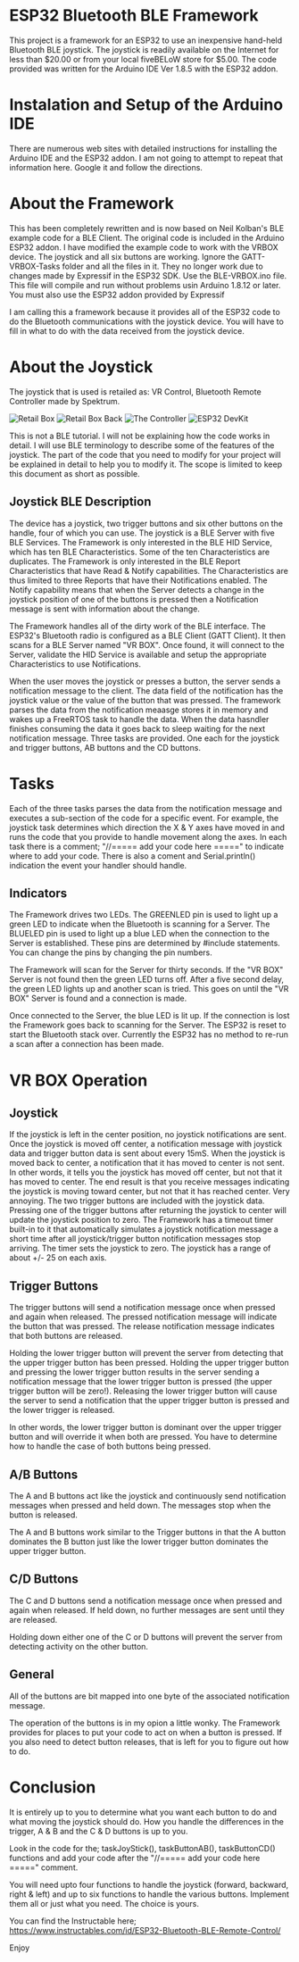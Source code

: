 # ESP32 Bluetooth BLE Framework
This project is a framework for an ESP32 to use an inexpensive hand-held Bluetooth BLE joystick. The joystick is readily available on the Internet for less than $20.00 or from your local fiveBELoW store for $5.00. The code provided was written for the Arduino IDE Ver 1.8.5 with the ESP32 addon.

# Instalation and Setup of the Arduino IDE
There are numerous web sites with detailed instructions for installing the Arduino IDE and the ESP32 addon. I am not going to attempt to repeat that information here. Google it and follow the directions.

# About the Framework
This has been completely rewritten and is now based on Neil Kolban's BLE example code for a BLE Client. The original code is included in the Arduino ESP32 addon. I have modified the example code to work with the VRBOX device. The joystick and all six buttons are working. Ignore the GATT-VRBOX-Tasks folder and all the files in it. They no longer work due to changes made by Expressif in the ESP32 SDK. Use the BLE-VRBOX.ino file. This file will compile and run without problems usin Arduino 1.8.12 or later. You must also use the ESP32 addon provided by Expressif

I am calling this a framework because it provides all of the ESP32 code to do the Bluetooth communications with the joystick device. You will have to fill in what to do with the data received from the joystick device.

# About the Joystick
The joystick that is used is retailed as: VR Control, Bluetooth Remote Controller made by Spektrum. 

![Retail Box](BoxFront.png)
![Retail Box Back](BoxBack.png)
![The Controller](ControllerTop.png.jpg)
![ESP32 DevKit](ESP32Board.png)

This is not a BLE tutorial. I will not be explaining how the code works in detail. I will use BLE terminology to describe some of the features of the joystick. The part of the code that you need to modify for your project will be explained in detail to help you to modify it. The scope is limited to keep this document as short as possible.

## Joystick BLE Description
The device has a joystick, two trigger buttons and six other buttons on the handle, four of which you can use. The joystick is a BLE Server with five BLE Services. The Framework is only interested in the BLE HID Service, which has ten BLE Characteristics. Some of the ten Characteristics are duplicates. The Framework is only interested in the BLE Report Characteristics that have Read & Notify capabilities. The Characteristics are thus limited to three Reports that have their Notifications enabled. The Notify capability means that when the Server detects a change in the joystick position of one of the buttons is pressed then a Notification message is sent with information about the change.

The Framework handles all of the dirty work of the BLE interface. The ESP32's Bluetooth radio is configured as a BLE Client (GATT Client). It then scans for a BLE Server named "VR BOX". Once found, it will connect to the Server, validate the HID Service is available and setup the appropriate Characteristics to use Notifications.

When the user moves the joystick or presses a button, the server sends a notification message to the client. The data field of the notification has the joystick value or the value of the button that was pressed. The framework parses the data from the notification meaasge stores it in memory and wakes up a FreeRTOS task to handle the data. When the data hasndler finishes consuming the data it goes back to sleep waiting for the next notification message. Three tasks are provided. One each for the joystick and trigger buttons, AB buttons and the CD buttons.

# Tasks
Each of the three tasks parses the data from the notification message and executes a sub-section of the code for a specific event. For example, the joystick task determines which direction the X & Y axes have moved in and runs the code that you provide to handle movement along the axes. In each task there is a comment; "//===== add your code here =====" to indicate where to add your code. There is also a coment and Serial.println() indication the event your handler should handle.

## Indicators
The Framework drives two LEDs. The GREENLED pin is used to light up a green LED to indicate when the Bluetooth is scanning for a Server. The BLUELED pin is used to light up a blue LED when the connection to the Server is established. These pins are determined by #include statements. You can change the pins by changing the pin numbers.

The Framework will scan for the Server for thirty seconds. If the "VR BOX" Server is not found then the green LED turns off. After a five second delay, the green LED lights up and another scan is tried. This goes on until the "VR BOX" Server is found and a connection is made.

Once connected to the Server, the blue LED is lit up. If the connection is lost the Framework goes back to scanning for the Server. The ESP32 is reset to start the Bluetooth stack over. Currently the ESP32 has no method to re-run a scan after a connection has been made.

# VR BOX Operation
## Joystick
If the joystick is left in the center position, no joystick notifications are sent. Once the joystick is moved off center, a notification message with joystick data and trigger button data is sent about every 15mS. When the joystick is moved back to center, a notification that it has moved to center is not sent. In other words, it tells you the joystick has moved off center, but not that it has moved to center. The end result is that you receive messages indicating the joystick is moving toward center, but not that it has reached center. Very annoying. The two trigger buttons are included with the joystick data. Pressing one of the trigger buttons after returning the joystick to center will update the joystick position to zero. The Framework has a timeout timer built-in to it that automatically simulates a joystick notification message a short time after all joystick/trigger button notification messages stop arriving. The timer sets the joystick to zero. The joystick has a range of about +/- 25 on each axis.

## Trigger Buttons
The trigger buttons will send a notification message once when pressed and again when released. The pressed notification message will indicate the button that was pressed. The release notification message indicates that both buttons are released.

Holding the lower trigger button will prevent the server from detecting that the upper trigger button has been pressed. Holding the upper trigger button and pressing the lower trigger button results in the server sending a notification message that the lower trigger button is pressed (the upper trigger button will be zero!). Releasing the lower trigger button will cause the server to send a notification that the upper trigger button is pressed and the lower trigger is released.

In other words, the lower trigger button is dominant over the upper trigger button and will override it when both are pressed. You have to determine how to handle the case of both buttons being pressed.

## A/B Buttons
The A and B buttons act like the joystick and continuously send notification messages when pressed and held down. The messages stop when the button is released.

The A and B buttons work similar to the Trigger buttons in that the A button dominates the B button just like the lower trigger button dominates the upper trigger button.  

## C/D Buttons
The C and D buttons send a notification message once when pressed and again when released. If held down, no further messages are sent until they are released.

Holding down either one of the C or D buttons will prevent the server from detecting activity on the other button. 

## General
All of the buttons are bit mapped into one byte of the associated notification message. 

The operation of the buttons is in my opion a little wonky. The Framework provides for places to put your code to act on when a button is pressed. If you also need to detect button releases, that is left for you to figure out how to do. 

# Conclusion
It is entirely up to you to determine what you want each button to do and what moving the joystick should do. How you handle the differences in the trigger, A & B and the C & D buttons is up to you.

Look in the code for the; taskJoyStick(), taskButtonAB(), taskButtonCD() functions and add your code after the "//===== add your code here =====" comment.

You will need upto four functions to handle the joystick (forward, backward, right & left) and up to six functions to handle the various buttons. Implement them all or just what you need. The choice is yours.

You can find the Instructable here; https://www.instructables.com/id/ESP32-Bluetooth-BLE-Remote-Control/

Enjoy
